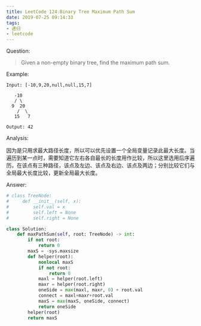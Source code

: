 ```yaml
---
title: LeetCode 124.Binary Tree Maximum Path Sum
date: 2019-07-25 09:14:33
tags: 
- 递归
- leetcode
---
```


Question:

> Given a non-empty binary tree, find the maximum path sum.

<!--more-->

Example:

    Input: [-10,9,20,null,null,15,7]

       -10
       / \
      9  20
        /  \
       15   7

    Output: 42

Analysis:

因为是只用求最大路径长度，所以可以优先设置一个全局变量记录此最大长度。当遍历到某一点时，需要知道它左右各自最长的长度用作比较，所以这里选用后序遍历。在该点有三种路径，该点及左边、该点及右边、该点及两边；分别比较它们与全局最大长度比较，更新全局最大长度。

Answer:

``` python
# class TreeNode:
#     def __init__(self, x):
#         self.val = x
#         self.left = None
#         self.right = None

class Solution:
    def maxPathSum(self, root: TreeNode) -> int:
        if not root:
            return 0
        maxS = -sys.maxsize
        def helper(root):
            nonlocal maxS
            if not root:
                return 0
            maxl = helper(root.left)
            maxr = helper(root.right)
            oneSide = max(maxl, maxr, 0) + root.val
            connect = maxl+maxr+root.val
            maxS = max(maxS, oneSide, connect)
            return oneSide
        helper(root)
        return maxS
```
